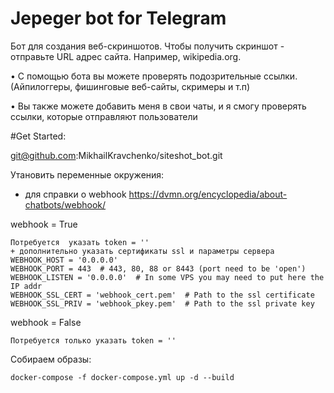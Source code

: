 # Jepeger bot for Telegram
Бот для создания веб-скриншотов.
Чтобы получить скриншот - отправьте URL адрес сайта. 
Например, wikipedia.org.

• С помощью бота вы можете проверять подозрительные ссылки. (Айпилоггеры, фишинговые веб-сайты, скримеры и т.п)

• Вы также можете добавить меня в свои чаты, и я смогу проверять ссылки, которые отправляют пользователи

#Get Started:

git@github.com:MikhailKravchenko/siteshot_bot.git

Утановить переменные окружения:

- для справки о webhook https://dvmn.org/encyclopedia/about-chatbots/webhook/

webhook = True
    
    Потребуется  указать token = ''
    + дополнительно указать сертификаты ssl и параметры сервера
    WEBHOOK_HOST = '0.0.0.0'
    WEBHOOK_PORT = 443  # 443, 80, 88 or 8443 (port need to be 'open')
    WEBHOOK_LISTEN = '0.0.0.0'  # In some VPS you may need to put here the IP addr
    WEBHOOK_SSL_CERT = 'webhook_cert.pem'  # Path to the ssl certificate
    WEBHOOK_SSL_PRIV = 'webhook_pkey.pem'  # Path to the ssl private key

webhook = False

    Потребуется только указать token = ''

 Собираем образы:

    docker-compose -f docker-compose.yml up -d --build
